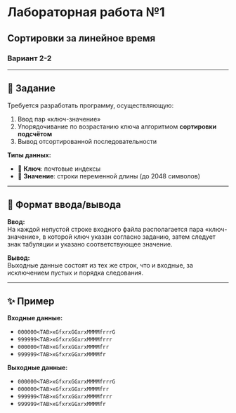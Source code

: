 # Лабораторная работа №1
## Сортировки за линейное время  
### Вариант 2-2  

---

## 📌 Задание
Требуется разработать программу, осуществляющую:
1. Ввод пар «ключ-значение»  
2. Упорядочивание по возрастанию ключа алгоритмом **сортировки подсчётом**  
3. Вывод отсортированной последовательности  

**Типы данных:**
- 🔑 **Ключ**: почтовые индексы  
- 📝 **Значение**: строки переменной длины (до 2048 символов)  

---

## 📂 Формат ввода/вывода
**Ввод:**  
На каждой непустой строке входного файла располагается пара «ключ-значение», в которой ключ указан согласно заданию, затем следует знак табуляции и указано соответствующее значение.

**Вывод:**  
Выходные данные состоят из тех же строк, что и входные, за исключением пустых и порядка следования.

---

## ✨ Пример
**Входные данные:**
- `000000<TAB>xGfxrxGGxrxMMMMfrrrG`
- `999999<TAB>xGfxrxGGxrxMMMMfrrr`
- `000000<TAB>xGfxrxGGxrxMMMMfrr`
- `999999<TAB>xGfxrxGGxrxMMMMfr`

**Выходные данные:**
- `000000<TAB>xGfxrxGGxrxMMMMfrrrG`
- `000000<TAB>xGfxrxGGxrxMMMMfrr`
- `999999<TAB>xGfxrxGGxrxMMMMfrrr`
- `999999<TAB>xGfxrxGGxrxMMMMfr`

